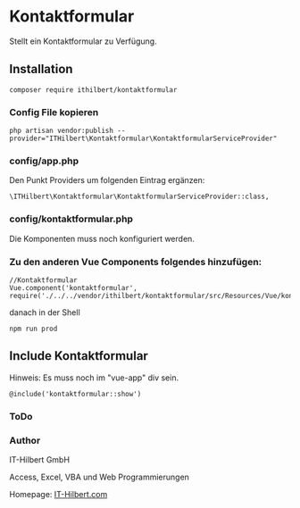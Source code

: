 # Kontaktformular

Stellt ein Kontaktformular zu Verfügung.


## Installation
```
composer require ithilbert/kontaktformular
```

### Config File kopieren
```
php artisan vendor:publish --provider="ITHilbert\Kontaktformular\KontaktformularServiceProvider" 
```

### config/app.php
Den Punkt Providers um folgenden Eintrag ergänzen:
```
\ITHilbert\Kontaktformular\KontaktformularServiceProvider::class,
```


### config/kontaktformular.php
Die Komponenten muss noch konfiguriert werden.

### Zu den anderen Vue Components folgendes hinzufügen:
```
//Kontaktformular
Vue.component('kontaktformular', require('./../../vendor/ithilbert/kontaktformular/src/Resources/Vue/kontaktformular.vue').default);
```

danach in der Shell
```
npm run prod
```


## Include Kontaktformular
Hinweis: Es muss noch im "vue-app" div sein.
```
@include('kontaktformular::show')
```


### ToDo


### Author
IT-Hilbert GmbH

Access, Excel, VBA und Web Programmierungen

Homepage: [IT-Hilbert.com](https://www.IT-Hilbert.com) 
